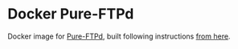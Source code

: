 # Docker Pure-FTPd

Docker image for [Pure-FTPd](https://www.pureftpd.org/project/pure-ftpd),
built following instructions [from here](https://help.ubuntu.com/community/PureFTP).
